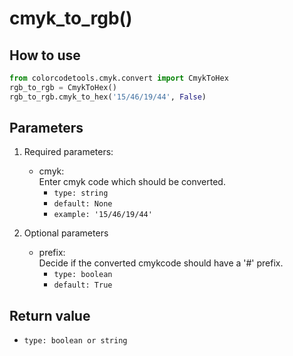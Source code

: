 # cmyk_to_rgb()

## How to use

```python
from colorcodetools.cmyk.convert import CmykToHex
rgb_to_rgb = CmykToHex()
rgb_to_rgb.cmyk_to_hex('15/46/19/44', False)
   ```

## Parameters

1. Required parameters:

   - cmyk:  
      Enter cmyk code which should be converted.
     - `type: string`
     - `default: None`
     - `example: '15/46/19/44'`
     
2. Optional parameters

   - prefix:  
     Decide if the converted cmykcode should have a '#' prefix.
     - `type: boolean`
     - `default: True`

## Return value

- `type: boolean or string`
